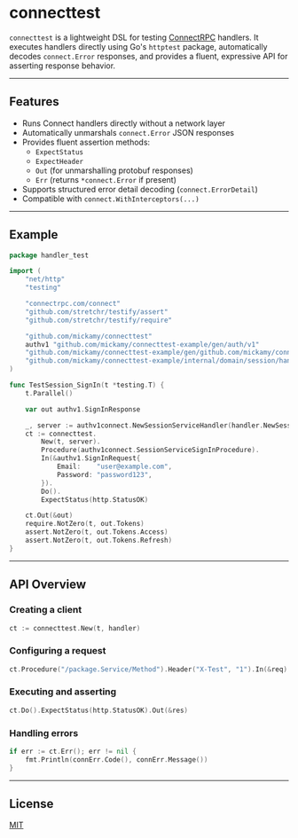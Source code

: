 # connecttest

`connecttest` is a lightweight DSL for testing [ConnectRPC](https://connectrpc.com) handlers.
It executes handlers directly using Go's `httptest` package, automatically decodes `connect.Error` responses, and
provides a fluent, expressive API for asserting response behavior.

---

## Features

* Runs Connect handlers directly without a network layer
* Automatically unmarshals `connect.Error` JSON responses
* Provides fluent assertion methods:
    * `ExpectStatus`
    * `ExpectHeader`
    * `Out` (for unmarshalling protobuf responses)
    * `Err` (returns `*connect.Error` if present)
* Supports structured error detail decoding (`connect.ErrorDetail`)
* Compatible with `connect.WithInterceptors(...)`

---

## Example

```go
package handler_test

import (
	"net/http"
	"testing"

	"connectrpc.com/connect"
	"github.com/stretchr/testify/assert"
	"github.com/stretchr/testify/require"

	"github.com/mickamy/connecttest"
	authv1 "github.com/mickamy/connecttest-example/gen/auth/v1"
	"github.com/mickamy/connecttest-example/gen/github.com/mickamy/connecttest-example/gen/auth/v1/authv1connect"
	"github.com/mickamy/connecttest-example/internal/domain/session/handler"
)

func TestSession_SignIn(t *testing.T) {
	t.Parallel()

	var out authv1.SignInResponse

	_, server := authv1connect.NewSessionServiceHandler(handler.NewSession())
	ct := connecttest.
		New(t, server).
		Procedure(authv1connect.SessionServiceSignInProcedure).
		In(&authv1.SignInRequest{
			Email:    "user@example.com",
			Password: "password123",
		}).
		Do().
		ExpectStatus(http.StatusOK)

	ct.Out(&out)
	require.NotZero(t, out.Tokens)
	assert.NotZero(t, out.Tokens.Access)
	assert.NotZero(t, out.Tokens.Refresh)
}
```

---

## API Overview

### Creating a client

```go
ct := connecttest.New(t, handler)
```

### Configuring a request

```go
ct.Procedure("/package.Service/Method").Header("X-Test", "1").In(&req)
```

### Executing and asserting

```go
ct.Do().ExpectStatus(http.StatusOK).Out(&res)
```

### Handling errors

```go
if err := ct.Err(); err != nil {
    fmt.Println(connErr.Code(), connErr.Message())
}
```

---

## License

[MIT](./LICENSE)
